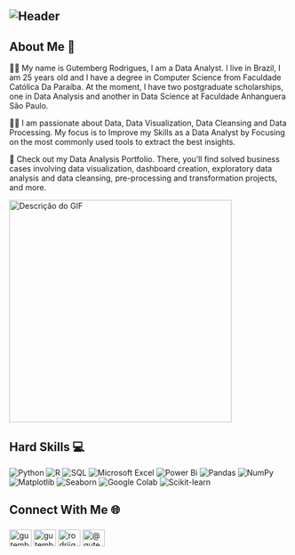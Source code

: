## ![Header](https://github.com/GutembergRodrigues/GutembergRodrigues/assets/17459375/288c2bcb-589b-4515-b44a-2ad9f1bf93ff) 

## About Me 🧑
🧑‍🎓 My name is Gutemberg Rodrigues, I am a Data Analyst. I live in Brazil, I am 25 years old and I have a degree in Computer Science from Faculdade Católica Da Paraíba. At the moment, I have two postgraduate scholarships, one in Data Analysis and another in Data Science at Faculdade Anhanguera São Paulo.

👨‍💻 I am passionate about Data, Data Visualization, Data Cleansing and Data Processing. My focus is to Improve my Skills as a Data Analyst by Focusing on the most commonly used tools to extract the best insights.

📂  Check out my Data Analysis Portfolio. There, you’ll find solved business cases involving data visualization, dashboard creation, exploratory data analysis and data cleansing, pre-processing and transformation projects, and more.

<img src="https://raw.githubusercontent.com/MicaelliMedeiros/micaellimedeiros/master/image/computer-illustration.png" alt="Descrição do GIF" width="400"/>
 
## Hard Skills 💻 
![Python](https://img.shields.io/badge/Python-3776AB?style=for-the-badge&logo=python&logoColor=white)
![R](https://img.shields.io/badge/R-276DC3?style=for-the-badge&logo=r&logoColor=white)
![SQL](https://img.shields.io/badge/SQL-4479A1?style=for-the-badge&logo=postgresql&logoColor=white)
![Microsoft Excel](https://img.shields.io/badge/Microsoft_Excel-217346?style=for-the-badge&logo=microsoft-excel&logoColor=white)
![Power Bi](https://img.shields.io/badge/power_bi-F2C811?style=for-the-badge&logo=powerbi&logoColor=black)
![Pandas](https://img.shields.io/badge/Pandas-150458?style=for-the-badge&logo=pandas&logoColor=white)
![NumPy](https://img.shields.io/badge/NumPy-013243?style=for-the-badge&logo=numpy&logoColor=white)
![Matplotlib](https://img.shields.io/badge/Matplotlib-0C3E63?style=for-the-badge&logo=plotly&logoColor=white)
![Seaborn](https://img.shields.io/badge/Seaborn-3776AB?style=for-the-badge&logo=python&logoColor=white)
![Google Colab](https://img.shields.io/badge/Google%20Colab-F9AB00?style=for-the-badge&logo=google-colab&logoColor=white)
![Scikit-learn](https://img.shields.io/badge/Scikit--learn-F7931E?style=for-the-badge&logo=scikit-learn&logoColor=white)

## Connect With Me 🌐  
<h3 align="left"></h3>
<p align="left">
<a href="https://linkedin.com/in/gutemberganalista" target="blank"><img align="center" src="https://raw.githubusercontent.com/rahuldkjain/github-profile-readme-generator/master/src/images/icons/Social/linked-in-alt.svg" alt="gutemberganalista" height="30" width="40" /></a>
<a href="https://kaggle.com/gutembergrodrigues" target="blank"><img align="center" src="https://raw.githubusercontent.com/rahuldkjain/github-profile-readme-generator/master/src/images/icons/Social/kaggle.svg" alt="gutembergrodrigues" height="30" width="40" /></a>
<a href="https://instagram.com/rodriiguesxz" target="blank"><img align="center" src="https://raw.githubusercontent.com/rahuldkjain/github-profile-readme-generator/master/src/images/icons/Social/instagram.svg" alt="rodriiguesxz" height="30" width="40" /></a>
<a href="https://medium.com/@gutemberganalista" target="blank"><img align="center" src="https://raw.githubusercontent.com/rahuldkjain/github-profile-readme-generator/master/src/images/icons/Social/medium.svg" alt="@gutemberganalista" height="30" width="40" /></a>
</p>
